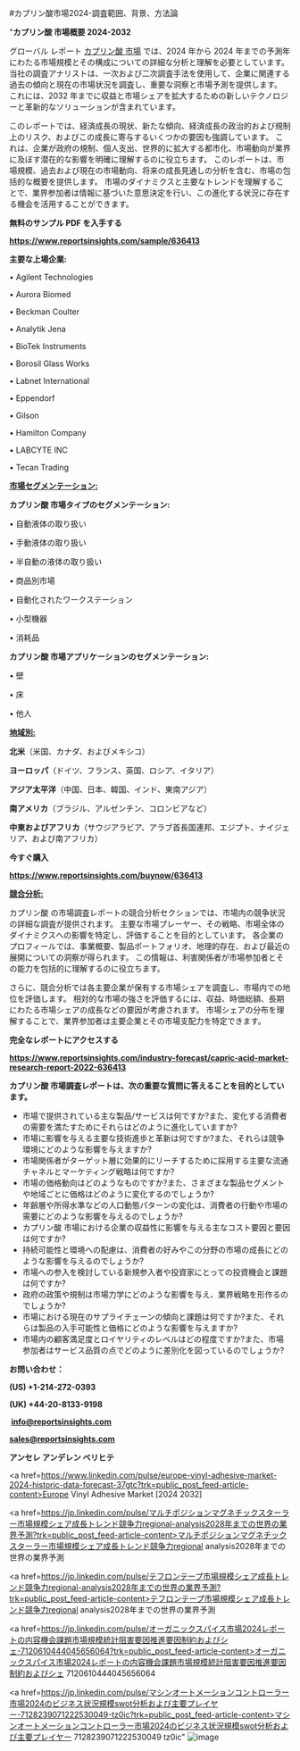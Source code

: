 #カプリン酸市場2024-調査範囲、背景、方法論

"<strong>カプリン酸 市場概要 2024-2032</strong>

グローバル レポート <a href=https://www.reportsinsights.com/sample/636413>カプリン酸 市場</a> では、2024 年から 2024 年までの予測年にわたる市場規模とその構成についての詳細な分析と理解を必要としています。 当社の調査アナリストは、一次および二次調査手法を使用して、企業に関連する過去の傾向と現在の市場状況を調査し、重要な洞察と市場予測を提供します。 これには、2032 年までに収益と市場シェアを拡大​​するための新しいテクノロジーと革新的なソリューションが含まれています。

このレポートでは、経済成長の現状、新たな傾向、経済成長の政治的および規制上のリスク、およびこの成長に寄与するいくつかの要因も強調しています。 これは、企業が政府の規制、個人支出、世界的に拡大する都市化、市場動向が業界に及ぼす潜在的な影響を明確に理解するのに役立ちます。 このレポートは、市場規模、過去および現在の市場動向、将来の成長見通しの分析を含む、市場の包括的な概要を提供します。 市場のダイナミクスと主要なトレンドを理解することで、業界参加者は情報に基づいた意思決定を行い、この進化する状況に存在する機会を活用することができます。

<strong><b>無料のサンプル PDF を入手する</b></strong>

<a href=https://www.reportsinsights.com/sample/636413><strong><u>https://www.reportsinsights.com/sample/636413</u></strong></a>

<strong>主要な上場企業:</strong>

• Agilent Technologies

• Aurora Biomed

• Beckman Coulter

• Analytik Jena

• BioTek Instruments

• Borosil Glass Works

• Labnet International

• Eppendorf

• Gilson

• Hamilton Company

• LABCYTE INC

• Tecan Trading

<strong><u>市場セグメンテーション</u></strong><strong><u>:</u></strong>

<strong>カプリン酸 市場タイプのセグメンテーション:</strong>

• 自動液体の取り扱い

• 手動液体の取り扱い

• 半自動の液体の取り扱い

• 商品別市場

• 自動化されたワークステーション

• 小型機器

• 消耗品

<strong>カプリン酸 市場アプリケーションのセグメンテーション:</strong>

• 壁

• 床

• 他人

<strong><u>地域別</u></strong><strong><u>:</u></strong>

<strong>北米</strong>（米国、カナダ、およびメキシコ）

<strong>ヨーロッパ</strong>（ドイツ、フランス、英国、ロシア、イタリア）

<strong>アジア太平洋</strong>（中国、日本、韓国、インド、東南アジア）

<strong>南アメリカ</strong>（ブラジル、アルゼンチン、コロンビアなど）

<strong>中東およびアフリカ</strong>（サウジアラビア、アラブ首長国連邦、エジプト、ナイジェリア、および南アフリカ）

<strong>今すぐ購入</strong>

<a href=https://www.reportsinsights.com/buynow/636413><strong><u>https://www.reportsinsights.com/buynow/636413</u></strong></a>

<strong><u>競合分析:</u></strong>

カプリン酸 の市場調査レポートの競合分析セクションでは、市場内の競争状況の詳細な調査が提供されます。 主要な市場プレーヤー、その戦略、市場全体のダイナミクスへの影響を特定し、評価することを目的としています。 各企業のプロフィールでは、事業概要、製品ポートフォリオ、地理的存在、および最近の展開についての洞察が得られます。 この情報は、利害関係者が市場参加者とその能力を包括的に理解するのに役立ちます。

さらに、競合分析では各主要企業が保有する市場シェアを調査し、市場内での地位を評価します。 相対的な市場の強さを評価するには、収益、時価総額、長期にわたる市場シェアの成長などの要因が考慮されます。 市場シェアの分布を理解することで、業界参加者は主要企業とその市場支配力を特定できます。

<strong>完全なレポートにアクセスする</strong>

<a href=https://www.reportsinsights.com/industry-forecast/capric-acid-market-research-report-2022-636413><strong><u><b>https://www.reportsinsights.com/industry-forecast/capric-acid-market-research-report-2022-636413</b></u></strong></a>

<strong><b>カプリン酸 市場調査レポートは、次の重要な質問に答えることを目的としています。</b></strong>
<ul>
  <li>市場で提供されている主な製品/サービスは何ですか?また、変化する消費者の需要を満たすためにそれらはどのように進化していますか?</li>
  <li>市場に影響を与える主要な技術進歩と革新は何ですか?また、それらは競争環境にどのような影響を与えますか?</li>
  <li>市場関係者がターゲット層に効果的にリーチするために採用する主要な流通チャネルとマーケティング戦略は何ですか?</li>
  <li>市場の価格動向はどのようなものですか?また、さまざまな製品セグメントや地域ごとに価格はどのように変化するのでしょうか?</li>
  <li>年齢層や所得水準などの人口動態パターンの変化は、消費者の行動や市場の需要にどのような影響を与えるのでしょうか?</li>
  <li>カプリン酸 市場における企業の収益性に影響を与える主なコスト要因と要因は何ですか?</li>
  <li>持続可能性と環境への配慮は、消費者の好みやこの分野の市場の成長にどのような影響を与えるのでしょうか?</li>
  <li>市場への参入を検討している新規参入者や投資家にとっての投資機会と課題は何ですか?</li>
  <li>政府の政策や規制は市場力学にどのような影響を与え、業界戦略を形作るのでしょうか?</li>
  <li>市場における現在のサプライチェーンの傾向と課題は何ですか?また、それらは製品の入手可能性と価格にどのような影響を与えますか?</li>
  <li>市場内の顧客満足度とロイヤリティのレベルはどの程度ですか?また、市場参加者はサービス品質の点でどのように差別化を図っているのでしょうか?</li>
</ul>
<strong>お問い合わせ：</strong>

<strong>(US) +1-214-272-0393</strong>

<strong>(UK) +44-20-8133-9198</strong>

<strong> </strong><a href=info@reportsinsights.com><strong><u>info@reportsinsights.com</u></strong></a>

<a href=sales@reportsinsights.com><strong><u>sales@reportsinsights.com</u></strong></a>

<strong>アンセレ アンデレン ベリヒテ</strong>

<a href=https://www.linkedin.com/pulse/europe-vinyl-adhesive-market-2024-historic-data-forecast-37gtc?trk=public_post_feed-article-content>Europe Vinyl Adhesive Market [2024 2032]</a>

<a href=https://jp.linkedin.com/pulse/マルチポジションマグネチックスターラー市場規模シェア成長トレンド競争力regional-analysis2028年までの世界の業界予測?trk=public_post_feed-article-content>マルチポジションマグネチックスターラー市場規模シェア成長トレンド競争力regional analysis2028年までの世界の業界予測</a>

<a href=https://jp.linkedin.com/pulse/テフロンテープ市場規模シェア成長トレンド競争力regional-analysis2028年までの世界の業界予測?trk=public_post_feed-article-content>テフロンテープ市場規模シェア成長トレンド競争力regional analysis2028年までの世界の業界予測</a>

<a href=https://jp.linkedin.com/pulse/オーガニックスパイス市場2024レポートの内容機会課題市場規模統計阻害要因推進要因制約およびシェ-7120610444045656064?trk=public_post_feed-article-content>オーガニックスパイス市場2024レポートの内容機会課題市場規模統計阻害要因推進要因制約およびシェ 7120610444045656064</a>

<a href=https://jp.linkedin.com/pulse/マシンオートメーションコントローラー市場2024のビジネス状況規模swot分析および主要プレイヤー-7128239071222530049-tz0ic?trk=public_post_feed-article-content>マシンオートメーションコントローラー市場2024のビジネス状況規模swot分析および主要プレイヤー 7128239071222530049 tz0ic</a>"
![image](https://github.com/ahaan12367/RIMarket24/assets/158471582/f2a4e7db-e1e5-4c0f-90b2-1c2f252f07f1)

